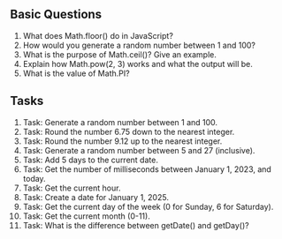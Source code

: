 ## Basic Questions

1. What does Math.floor() do in JavaScript?
2. How would you generate a random number between 1 and 100?
3. What is the purpose of Math.ceil()? Give an example.
4. Explain how Math.pow(2, 3) works and what the output will be.
5. What is the value of Math.PI?

## Tasks

1. Task: Generate a random number between 1 and 100.
2. Task: Round the number 6.75 down to the nearest integer.
3. Task: Round the number 9.12 up to the nearest integer.
4. Task: Generate a random number between 5 and 27 (inclusive).
5. Task: Add 5 days to the current date.
6. Task: Get the number of milliseconds between January 1, 2023, and today.
7. Task: Get the current hour.
8. Task: Create a date for January 1, 2025.
9. Task: Get the current day of the week (0 for Sunday, 6 for Saturday).
10. Task: Get the current month (0-11).
11. Task: What is the difference between getDate() and getDay()?
